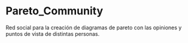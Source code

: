 # Pareto_Community
Red social para la creación de diagramas de pareto con las opiniones y puntos de vista de distintas personas.
